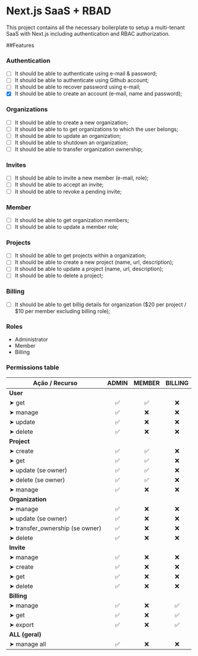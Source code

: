 # Next.js SaaS + RBAD

This project contains all the necessary boilerplate to setup a multi-tenant SaaS with Next.js including authentication and RBAC authorization.

##Features

### Authentication

- [ ] It should be able to authenticate using e-mail & password;
- [ ] It should be able to authenticate using Github account;
- [ ] It should be able to recover password using e-mail;
- [x] It should be able to create an account (e-mail, name and password);

### Organizations

- [ ] It should be able to create a new organization;
- [ ] It should be able to to get organizations to which the user belongs;
- [ ] It should be able to update an organization;
- [ ] It should be able to shutdown an organization;
- [ ] It should be able to transfer organization ownership;

### Invites

- [ ] It should be able to invite a new member (e-mail, role);
- [ ] It should be able to accept an invite;
- [ ] It should be able to revoke a pending invite;

### Member

- [ ] It should be able to get organization members;
- [ ] It should be able to update a member role;

### Projects

- [ ] It should be able to get projects within a organization;
- [ ] It should be able to create a new project (name, url, description);
- [ ] It should be able to update a project (name, url, description);
- [ ] It should be able to delete a project;

### Billing

- [ ] It should be able to get billig details for organization ($20 per project / $10 per member excluding billing role);

### Roles

- Administrator
- Member
- Billing

### Permissions table

| Ação / Recurso                  | ADMIN | MEMBER | BILLING |
| ------------------------------- | :---: | :----: | :-----: |
| **User**                        |       |        |         |
| ➤ get                           |  ✅   |   ✅   |   ❌    |
| ➤ manage                        |  ✅   |   ❌   |   ❌    |
| ➤ update                        |  ✅   |   ❌   |   ❌    |
| ➤ delete                        |  ✅   |   ❌   |   ❌    |
| **Project**                     |       |        |         |
| ➤ create                        |  ✅   |   ✅   |   ❌    |
| ➤ get                           |  ✅   |   ✅   |   ❌    |
| ➤ update (se owner)             |  ✅   |   ✅   |   ❌    |
| ➤ delete (se owner)             |  ✅   |   ✅   |   ❌    |
| ➤ manage                        |  ✅   |   ❌   |   ❌    |
| **Organization**                |       |        |         |
| ➤ manage                        |  ✅   |   ❌   |   ❌    |
| ➤ update (se owner)             |  ✅   |   ❌   |   ❌    |
| ➤ transfer_ownership (se owner) |  ✅   |   ❌   |   ❌    |
| ➤ delete                        |  ✅   |   ❌   |   ❌    |
| **Invite**                      |       |        |         |
| ➤ manage                        |  ✅   |   ❌   |   ❌    |
| ➤ create                        |  ✅   |   ❌   |   ❌    |
| ➤ get                           |  ✅   |   ❌   |   ❌    |
| ➤ delete                        |  ✅   |   ❌   |   ❌    |
| **Billing**                     |       |        |         |
| ➤ manage                        |  ✅   |   ❌   |   ✅    |
| ➤ get                           |  ✅   |   ❌   |   ✅    |
| ➤ export                        |  ✅   |   ❌   |   ✅    |
| **ALL (geral)**                 |       |        |         |
| ➤ manage all                    |  ✅   |   ❌   |   ❌    |
